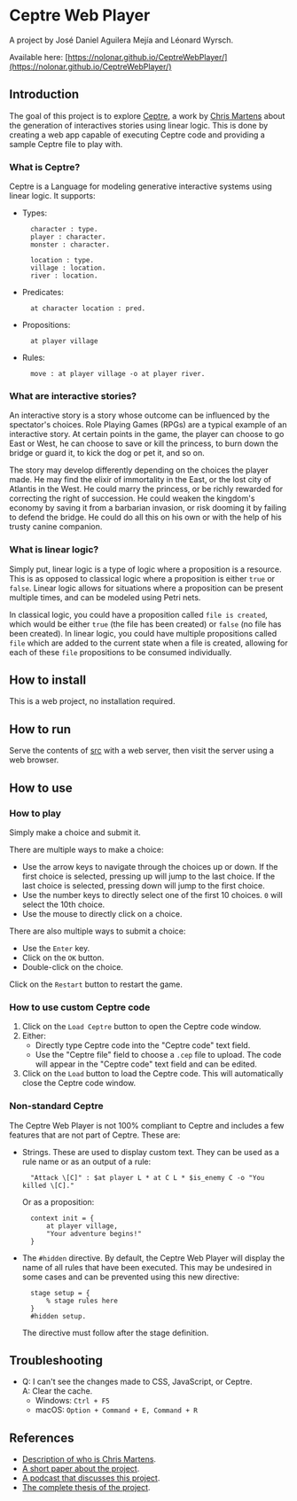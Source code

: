 # Ceptre Web Player

A project by José Daniel Aguilera Mejía and Léonard Wyrsch.

Available here: [https://nolonar.github.io/CeptreWebPlayer/](https://nolonar.github.io/CeptreWebPlayer/)

## Introduction

The goal of this project is to explore [Ceptre](https://github.com/chrisamaphone/interactive-lp), a work by [Chris Martens](https://github.com/chrisamaphone) about the generation of interactives stories using linear logic. This is done by creating a web app capable of executing Ceptre code and providing a sample Ceptre file to play with.

### What is Ceptre?

Ceptre is a Language for modeling generative interactive systems using linear logic. It supports:

- Types:

        character : type.
        player : character.
        monster : character.

        location : type.
        village : location.
        river : location.

- Predicates:

        at character location : pred.

- Propositions:

        at player village

- Rules:

        move : at player village -o at player river.

### What are interactive stories?

An interactive story is a story whose outcome can be influenced by the spectator's choices. Role Playing Games (RPGs) are a typical example of an interactive story. At certain points in the game, the player can choose to go East or West, he can choose to save or kill the princess, to burn down the bridge or guard it, to kick the dog or pet it, and so on.

The story may develop differently depending on the choices the player made. He may find the elixir of immortality in the East, or the lost city of Atlantis in the West. He could marry the princess, or be richly rewarded for correcting the right of succession. He could weaken the kingdom's economy by saving it from a barbarian invasion, or risk dooming it by failing to defend the bridge. He could do all this on his own or with the help of his trusty canine companion.

### What is linear logic?

Simply put, linear logic is a type of logic where a proposition is a resource. This is as opposed to classical logic where a proposition is either `true` or `false`. Linear logic allows for situations where a proposition can be present multiple times, and can be modeled using Petri nets.

In classical logic, you could have a proposition called `file is created`, which would be either `true` (the file has been created) or `false` (no file has been created). In linear logic, you could have multiple propositions called `file` which are added to the current state when a file is created, allowing for each of these `file` propositions to be consumed individually.

## How to install

This is a web project, no installation required.

## How to run

Serve the contents of [src](src) with a web server, then visit the server using a web browser.

## How to use

### How to play

Simply make a choice and submit it.

There are multiple ways to make a choice:

- Use the arrow keys to navigate through the choices up or down. If the first choice is selected, pressing up will jump to the last choice. If the last choice is selected, pressing down will jump to the first choice.
- Use the number keys to directly select one of the first 10 choices. `0` will select the 10th choice.
- Use the mouse to directly click on a choice.

There are also multiple ways to submit a choice:

- Use the `Enter` key.
- Click on the `OK` button.
- Double-click on the choice.

Click on the `Restart` button to restart the game.

### How to use custom Ceptre code

1. Click on the `Load Ceptre` button to open the Ceptre code window.
2. Either:
    - Directly type Ceptre code into the "Ceptre code" text field.
    - Use the "Ceptre file" field to choose a `.cep` file to upload. The code will appear in the "Ceptre code" text field and can be edited.
3. Click on the `Load` button to load the Ceptre code. This will automatically close the Ceptre code window.

### Non-standard Ceptre

The Ceptre Web Player is not 100% compliant to Ceptre and includes a few features that are not part of Ceptre. These are:

- Strings. These are used to display custom text. They can be used as a rule name or as an output of a rule:

        "Attack \[C]" : $at player L * at C L * $is_enemy C -o "You killed \[C]."

    Or as a proposition:

        context init = {
            at player village,
            "Your adventure begins!"
        }

- The `#hidden` directive. By default, the Ceptre Web Player will display the name of all rules that have been executed. This may be undesired in some cases and can be prevented using this new directive:

        stage setup = {
            % stage rules here
        }
        #hidden setup.

    The directive must follow after the stage definition.

## Troubleshooting

- Q: I can't see the changes made to CSS, JavaScript, or Ceptre.<br>
A: Clear the cache.
    - Windows: `Ctrl + F5`
    - macOS: `Option + Command + E, Command + R`

## References

- [Description of who is Chris Martens](https://sites.google.com/ncsu.edu/cmartens/home).
- [A short paper about the project](https://www.cs.cmu.edu/~cmartens/ceptre.pdf).
- [A podcast that discusses this project](https://thesearch.space/episodes/3-chris-martens-on-narrative-generation).
- [The complete thesis of the project](https://www.cs.cmu.edu/~cmartens/thesis/thesis.pdf).
